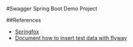 #Swagger Spring Boot Demo Project

##References
  - [Springfox](https://github.com/springfox/springfox)
  - [Document how to insert test data with flyway](https://github.com/spring-projects/spring-boot/issues/2753)